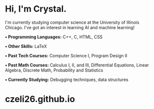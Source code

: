 # Hi, I'm Crystal.

I'm currently studying computer science at the University of Illinois Chicago. I've got an interest in learning AI and machine learning!

**• Programming Languages:** C++, C, HTML, CSS

**• Other Skills:** LaTeX

**• Past Tech Courses:** Computer Science I, Program Design II

**• Past Math Courses:** Calculus I, II, and III, Differential Equations, Linear Algebra, Discrete Math, Probability and Statistics

**• Currently Studying:** Debugging techniques, data structures


# czeli26.github.io
